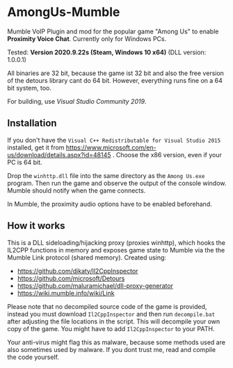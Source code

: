 # AmongUs-Mumble
Mumble VoIP Plugin and mod for the popular game "Among Us" to enable **Proximity Voice Chat**. Currently only for Windows PCs.

Tested: **Version 2020.9.22s (Steam, Windows 10 x64)** (DLL version: 1.0.0.1)

All binaries are 32 bit, because the game ist 32 bit and also the free version of the detours library cant do 64 bit. However, everything runs fine on a 64 bit system, too.

For building, use *Visual Studio Community 2019*.

## Installation
If you don't have the `Visual C++ Redistributable for Visual Studio 2015` installed, get it from https://www.microsoft.com/en-us/download/details.aspx?id=48145 . Choose the x86 version, even if your PC is 64 bit.

Drop the `winhttp.dll` file into the same directory as the `Among Us.exe` program. Then run the game and observe the output of the console window. Mumble should notify when the game connects.

In Mumble, the proximity audio options have to be enabled beforehand.

## How it works
This is a DLL sideloading/hijacking proxy (proxies winhttp), which hooks the IL2CPP functions in memory and exposes game state to Mumble via the the Mumble Link protocol (shared memory). Created using:

 - https://github.com/djkaty/Il2CppInspector
 - https://github.com/microsoft/Detours
 - https://github.com/maluramichael/dll-proxy-generator
 - https://wiki.mumble.info/wiki/Link
 
Please note that no decompiled source code of the game is provided, instead you must download `Il2CppInspector` and then run `decompile.bat` after adjusting the file locations in the script. This will decompile your own copy of the game. You might have to add `Il2CppInspector` to your PATH.

Your anti-virus might flag this as malware, because some methods used are also sometimes used by malware. If you dont trust me, read and compile the code yourself.

